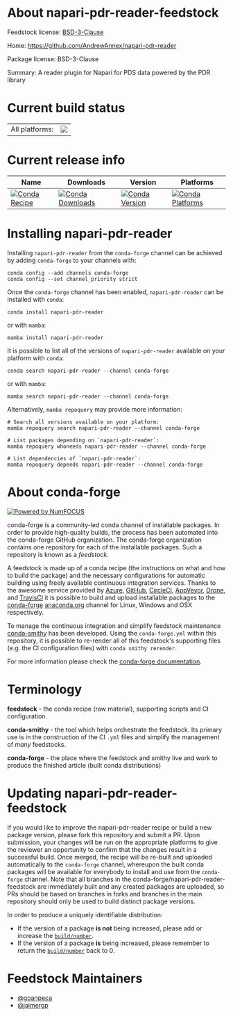 About napari-pdr-reader-feedstock
=================================

Feedstock license: [BSD-3-Clause](https://github.com/conda-forge/napari-pdr-reader-feedstock/blob/main/LICENSE.txt)

Home: https://github.com/AndrewAnnex/napari-pdr-reader

Package license: BSD-3-Clause

Summary: A reader plugin for Napari for PDS data powered by the PDR library

Current build status
====================


<table><tr><td>All platforms:</td>
    <td>
      <a href="https://dev.azure.com/conda-forge/feedstock-builds/_build/latest?definitionId=17083&branchName=main">
        <img src="https://dev.azure.com/conda-forge/feedstock-builds/_apis/build/status/napari-pdr-reader-feedstock?branchName=main">
      </a>
    </td>
  </tr>
</table>

Current release info
====================

| Name | Downloads | Version | Platforms |
| --- | --- | --- | --- |
| [![Conda Recipe](https://img.shields.io/badge/recipe-napari--pdr--reader-green.svg)](https://anaconda.org/conda-forge/napari-pdr-reader) | [![Conda Downloads](https://img.shields.io/conda/dn/conda-forge/napari-pdr-reader.svg)](https://anaconda.org/conda-forge/napari-pdr-reader) | [![Conda Version](https://img.shields.io/conda/vn/conda-forge/napari-pdr-reader.svg)](https://anaconda.org/conda-forge/napari-pdr-reader) | [![Conda Platforms](https://img.shields.io/conda/pn/conda-forge/napari-pdr-reader.svg)](https://anaconda.org/conda-forge/napari-pdr-reader) |

Installing napari-pdr-reader
============================

Installing `napari-pdr-reader` from the `conda-forge` channel can be achieved by adding `conda-forge` to your channels with:

```
conda config --add channels conda-forge
conda config --set channel_priority strict
```

Once the `conda-forge` channel has been enabled, `napari-pdr-reader` can be installed with `conda`:

```
conda install napari-pdr-reader
```

or with `mamba`:

```
mamba install napari-pdr-reader
```

It is possible to list all of the versions of `napari-pdr-reader` available on your platform with `conda`:

```
conda search napari-pdr-reader --channel conda-forge
```

or with `mamba`:

```
mamba search napari-pdr-reader --channel conda-forge
```

Alternatively, `mamba repoquery` may provide more information:

```
# Search all versions available on your platform:
mamba repoquery search napari-pdr-reader --channel conda-forge

# List packages depending on `napari-pdr-reader`:
mamba repoquery whoneeds napari-pdr-reader --channel conda-forge

# List dependencies of `napari-pdr-reader`:
mamba repoquery depends napari-pdr-reader --channel conda-forge
```


About conda-forge
=================

[![Powered by
NumFOCUS](https://img.shields.io/badge/powered%20by-NumFOCUS-orange.svg?style=flat&colorA=E1523D&colorB=007D8A)](https://numfocus.org)

conda-forge is a community-led conda channel of installable packages.
In order to provide high-quality builds, the process has been automated into the
conda-forge GitHub organization. The conda-forge organization contains one repository
for each of the installable packages. Such a repository is known as a *feedstock*.

A feedstock is made up of a conda recipe (the instructions on what and how to build
the package) and the necessary configurations for automatic building using freely
available continuous integration services. Thanks to the awesome service provided by
[Azure](https://azure.microsoft.com/en-us/services/devops/), [GitHub](https://github.com/),
[CircleCI](https://circleci.com/), [AppVeyor](https://www.appveyor.com/),
[Drone](https://cloud.drone.io/welcome), and [TravisCI](https://travis-ci.com/)
it is possible to build and upload installable packages to the
[conda-forge](https://anaconda.org/conda-forge) [anaconda.org](https://anaconda.org/)
channel for Linux, Windows and OSX respectively.

To manage the continuous integration and simplify feedstock maintenance
[conda-smithy](https://github.com/conda-forge/conda-smithy) has been developed.
Using the ``conda-forge.yml`` within this repository, it is possible to re-render all of
this feedstock's supporting files (e.g. the CI configuration files) with ``conda smithy rerender``.

For more information please check the [conda-forge documentation](https://conda-forge.org/docs/).

Terminology
===========

**feedstock** - the conda recipe (raw material), supporting scripts and CI configuration.

**conda-smithy** - the tool which helps orchestrate the feedstock.
                   Its primary use is in the construction of the CI ``.yml`` files
                   and simplify the management of *many* feedstocks.

**conda-forge** - the place where the feedstock and smithy live and work to
                  produce the finished article (built conda distributions)


Updating napari-pdr-reader-feedstock
====================================

If you would like to improve the napari-pdr-reader recipe or build a new
package version, please fork this repository and submit a PR. Upon submission,
your changes will be run on the appropriate platforms to give the reviewer an
opportunity to confirm that the changes result in a successful build. Once
merged, the recipe will be re-built and uploaded automatically to the
`conda-forge` channel, whereupon the built conda packages will be available for
everybody to install and use from the `conda-forge` channel.
Note that all branches in the conda-forge/napari-pdr-reader-feedstock are
immediately built and any created packages are uploaded, so PRs should be based
on branches in forks and branches in the main repository should only be used to
build distinct package versions.

In order to produce a uniquely identifiable distribution:
 * If the version of a package **is not** being increased, please add or increase
   the [``build/number``](https://docs.conda.io/projects/conda-build/en/latest/resources/define-metadata.html#build-number-and-string).
 * If the version of a package **is** being increased, please remember to return
   the [``build/number``](https://docs.conda.io/projects/conda-build/en/latest/resources/define-metadata.html#build-number-and-string)
   back to 0.

Feedstock Maintainers
=====================

* [@goanpeca](https://github.com/goanpeca/)
* [@jaimergp](https://github.com/jaimergp/)

